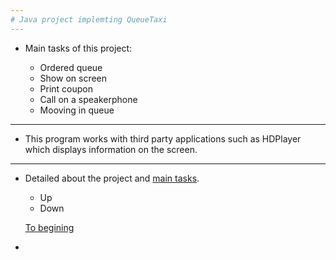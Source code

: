```yaml
---
# Java project implemting QueueTaxi
---
```

* <h7>Main tasks of this project: 
  
  + Ordered queue
  + Show on screen
  + Print coupon
  + Сall on a speakerphone
  + Mooving in queue
  
---

* <h7> This program works with third party applications such as HDPlayer which displays information on the screen.
  
---
* <h7> Detailed about the project and [main tasks](https://github.com/LehaZhigimont/Taxi/blob/main/README#L4).



  * Up
  * Down
  
  
  
  
  
  
  
  [To begining](https://github.com/LehaZhigimont/Taxi/blob/main/README.md#java-project-implemting-queuetaxi)
  
-
